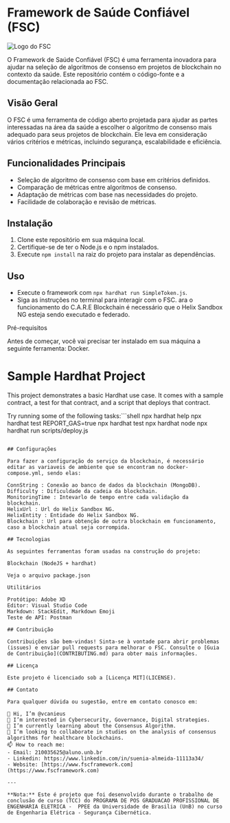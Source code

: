 # Framework de Saúde Confiável (FSC)

![Logo do FSC](logo.png)

O Framework de Saúde Confiável (FSC) é uma ferramenta inovadora para ajudar na seleção de algoritmos de consenso em projetos de blockchain no contexto da saúde. Este repositório contém o código-fonte e a documentação relacionada ao FSC.

## Visão Geral

O FSC é uma ferramenta de código aberto projetada para ajudar as partes interessadas na área da saúde a escolher o algoritmo de consenso mais adequado para seus projetos de blockchain. Ele leva em consideração vários critérios e métricas, incluindo segurança, escalabilidade e eficiência.

## Funcionalidades Principais

- Seleção de algoritmo de consenso com base em critérios definidos.
- Comparação de métricas entre algoritmos de consenso.
- Adaptação de métricas com base nas necessidades do projeto.
- Facilidade de colaboração e revisão de métricas.

## Instalação

1. Clone este repositório em sua máquina local.
2. Certifique-se de ter o Node.js e o npm instalados.
3. Execute `npm install` na raiz do projeto para instalar as dependências.

## Uso

- Execute o framework com `npx hardhat run SimpleToken.js`.
- Siga as instruções no terminal para interagir com o FSC.
ara o funcionamento do C.A.R.E Blockchain é necessário que o Helix Sandbox NG esteja sendo executado e federado.

Pré-requisitos

Antes de começar, você vai precisar ter instalado em sua máquina a seguinte ferramenta: Docker.


# Sample Hardhat Project

This project demonstrates a basic Hardhat use case. It comes with a sample contract, a test for that contract, and a script that deploys that contract.

Try running some of the following tasks:```shell
npx hardhat help
npx hardhat test
REPORT_GAS=true npx hardhat test
npx hardhat node
npx hardhat run scripts/deploy.js
```

## Configurações

Para fazer a configuração do serviço da blockchain, é necessário editar as variaveis de ambiente que se encontram no docker-compose.yml, sendo elas:

ConnString : Conexão ao banco de dados da blockchain (MongoDB).
Difficulty : Dificuldade da cadeia da blockchain.
MonitoringTime : Intevarlo de tempo entre cada validação da blockchain.
HelixUrl : Url do Helix Sandbox NG.
HelixEntity : Entidade do Helix Sandbox NG.
Blockchain : Url para obtenção de outra blockchain em funcionamento, caso a blockchain atual seja corrompida.

## Tecnologias

As seguintes ferramentas foram usadas na construção do projeto:

Blockchain (NodeJS + hardhat)

Veja o arquivo package.json

Utilitários

Protótipo: Adobe XD
Editor: Visual Studio Code
Markdown: StackEdit, Markdown Emoji
Teste de API: Postman

## Contribuição

Contribuições são bem-vindas! Sinta-se à vontade para abrir problemas (issues) e enviar pull requests para melhorar o FSC. Consulte o [Guia de Contribuição](CONTRIBUTING.md) para obter mais informações.

## Licença

Este projeto é licenciado sob a [Licença MIT](LICENSE).

## Contato

Para qualquer dúvida ou sugestão, entre em contato conosco em:

👋 Hi, I’m @vcanieus
👀 I’m interested in Cybersecurity, Governance, Digital strategies.
🌱 I’m currently learning about the Consensus Algorithm.
💞️ I’m looking to collaborate in studies on the analysis of consensus algorithms for healthcare blockchains.
📫 How to reach me: 
- Email: 210035625@aluno.unb.br
- Linkedin: https://www.linkedin.com/in/suenia-almeida-11113a34/
- Website: [https://www.fscframework.com](https://www.fscframework.com)

---

**Nota:** Este é projeto que foi desenvolvido durante o trabalho de conclusão de curso (TCC) do PROGRAMA DE POS GRADUACAO PROFISSIONAL DE ENGENHARIA ELETRICA -  PPEE da Universidade de Brasilia (UnB) no curso de Engenharia Elétrica - Segurança Cibernética.
